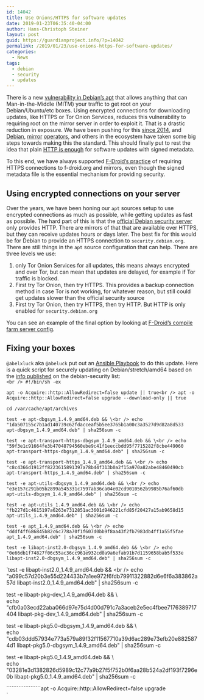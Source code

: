 ```yaml
---
id: 14042
title: Use Onions/HTTPS for software updates
date: 2019-01-23T06:35:40-04:00
author: Hans-Christoph Steiner
layout: post
guid: https://guardianproject.info/?p=14042
permalink: /2019/01/23/use-onions-https-for-software-updates/
categories:
  - News
tags:
  - debian
  - security
  - updates
---
```

There is a new <a href="https://lists.debian.org/debian-security-announce/2019/msg00010.html" target="_blank">vulnerability in Debian&#8217;s apt</a> that allows anything that can Man-in-the-Middle (MITM) your traffic to get root on your Debian/Ubuntu/etc boxes. Using encrypted connections for downloading updates, like HTTPS or Tor Onion Services, reduces this vulnerability to requiring root on the mirror server in order to exploit it. That is a drastic reduction in exposure. We have been pushing for this [since 2014](https://guardianproject.info/2014/10/16/reducing-metadata-leakage-from-software-updates/), and <a href="https://onion.debian.org" target="_blank">Debian</a>, <a href="https://ftp.fau.de" target="_blank">mirror</a> <a href="https://mirrors.kernel.org" target="_blank">operators</a>, and others in the ecosystem have taken some big steps towards making this the standard. This should finally put to rest the idea that plain <a href="https://whydoesaptnotusehttps.com/" target="_blank">HTTP is enough</a> for software updates with signed metadata.

To this end, we have always supported <a href="https://f-droid.org/docs/Security_Model/" target="_blank">F-Droid&#8217;s practice</a> of requiring HTTPS connections to f-droid.org and mirrors, even though the signed metadata file is the essential mechanism for providing security.

## Using encrypted connections on your server

Over the years, we have been honing our `apt` sources setup to use encrypted connections as much as possible, while getting updates as fast as possible. The hard part of this is that the <a href="http://security.debian.org" target="_blank">official Debian security server</a> only provides HTTP. There are mirrors of that that are available over HTTPS, but they can receive updates hours or days later. The best fix for this would be for Debian to provide an HTTPS connection to `security.debian.org`. There are still things in the `apt` source configuration that can help. There are three levels we use:

  1. only Tor Onion Services for all updates, this means always encrypted and over Tor, but can mean that updates are delayed, for example if Tor traffic is blocked.
  2. First try Tor Onion, then try HTTPS. This provides a backup connection method in case Tor is not working, for whatever reason, but still could get updates slower than the official security source
  3. First try Tor Onion, then try HTTPS, then try HTTP. But HTTP is only enabled for `security.debian.org`

You can see an example of the final option by looking at <a href="https://gitlab.com/fdroid/fdroid-cfarm-bootstrap/commit/24389018a164e110e7204f2b2c62a7b81863cdd4" target="_blank">F-Droid&#8217;s compile farm server config</a>.

## Fixing your boxes

`@abelxluck` aka `@abeluck` put out an <a href="https://gist.github.com/abeluck/67525909a17403060cd1722b53d57d00" target="_blank">Ansible Playbook</a> to do this update. Here is a quick script for securely updating on Debian/stretch/amd64 based on the <a href="https://lists.debian.org/debian-security-announce/2019/msg00010.html" target="_blank">info published</a> on the debian-security list:  
`<br />
#!/bin/sh -ex`

`apt -o Acquire::http::AllowRedirect=false update || true<br />
apt -o Acquire::http::AllowRedirect=false upgrade --download-only || true`

`cd /var/cache/apt/archives`

`test -e apt-dbgsym_1.4.9_amd64.deb && \<br />
echo "1da507155c7b1ad140739c62fdacceaf5b5ee3765b1a00c3a3527d9d82a8d533  apt-dbgsym_1.4.9_amd64.deb" | sha256sum -c`

`test -e apt-transport-https-dbgsym_1.4.9_amd64.deb && \<br />
echo "59f3e1c91664fe3b47048794560ebe9c41f1eeccbdd95f7715282f8cbe449060  apt-transport-https-dbgsym_1.4.9_amd64.deb" | sha256sum -c`

`test -e apt-transport-https_1.4.9_amd64.deb && \<br />
echo "c8c4366d1912ff8223615891397a78b44f313b0a2f15a970a82abe48460490cb  apt-transport-https_1.4.9_amd64.deb" | sha256sum -c`

`test -e apt-utils-dbgsym_1.4.9_amd64.deb && \<br />
echo "e3e157c291b05b2899a545331c7597ab36ca04e02cd9010562b9985b76af60db  apt-utils-dbgsym_1.4.9_amd64.deb" | sha256sum -c`

`test -e apt-utils_1.4.9_amd64.deb && \<br />
echo "fb227d1c4615197a6263e7312851ac3601d946221cfd85f20427a15ab9658d15  apt-utils_1.4.9_amd64.deb" | sha256sum -c`

`test -e apt_1.4.9_amd64.deb && \<br />
echo "dddf4ff686845b82c6c778a70f1f607d0bb9f8aa43f2fb7983db4ff1a55f5fae  apt_1.4.9_amd64.deb" | sha256sum -c`

`test -e libapt-inst2.0-dbgsym_1.4.9_amd64.deb && \<br />
echo "0e66db1f74827f06c55ac36cc961e932cd0a9a6efab91b7d1159658bab5f533e  libapt-inst2.0-dbgsym_1.4.9_amd64.deb" | sha256sum -c`

`test -e libapt-inst2.0_1.4.9_amd64.deb && \<br />
echo "a099c57d20b3e55d224433b7a1ee972f6fdb79911322882d6e6f6a383862a57d  libapt-inst2.0_1.4.9_amd64.deb" | sha256sum -c</p>
<p>test -e libapt-pkg-dev_1.4.9_amd64.deb && \<br />
echo "cfb0a03ecd22aba066d97e75d4d00d791c7a3aceb2e5ec4fbee7176389717404  libapt-pkg-dev_1.4.9_amd64.deb" | sha256sum -c</p>
<p>test -e libapt-pkg5.0-dbgsym_1.4.9_amd64.deb && \<br />
echo "cdb03ddd57934e773a579a89f32f11567710a39d6ac289e73efb20e8825874d1  libapt-pkg5.0-dbgsym_1.4.9_amd64.deb" | sha256sum -c</p>
<p>test -e libapt-pkg5.0_1.4.9_amd64.deb && \<br />
echo "03281e3d1382826d5989c12c77a9b27f5f752b0f6aa28b524a2df193f7296e0b  libapt-pkg5.0_1.4.9_amd64.deb" | sha256sum -c</p>
<p>````````````````````apt -o Acquire::http::AllowRedirect=false upgrade<br />
`